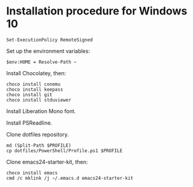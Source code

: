 Installation procedure for Windows 10
=====================================

    Set-ExecutionPolicy RemoteSigned

Set up the environment variables:

    $env:HOME = Resolve-Path ~

Install Chocolatey, then:

    choco install conemu
    choco install keepass
    choco install git
    choco install stduviewer

Install Liberation Mono font.

Install PSReadline.

Clone dotfiles repository.

    md (Split-Path $PROFILE)
    cp dotfiles/PowerShell/Profile.ps1 $PROFILE

Clone emacs24-starter-kit, then:

    choco install emacs
    cmd /c mklink /j ~/.emacs.d emacs24-starter-kit
